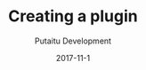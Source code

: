 ---
title: 'Creating a plugin'
description: 'A quick guide on creating plugins'
sections:
    -
        text: "<h2 id=\"file\">File</h2>\n<p>The recommended structure is this:</p>\n<pre><code>/plugins\n    /my-plugin\n        /index.js\n        /server/MyServerCode.js\n        /client/MyClientCode.js\n</code></pre><h2 id=\"endpoint\">Endpoint</h2>\n<p>Here is an example of an endpoint:</p>\n<pre><code>&#39;use strict&#39;;\n\nclass MyPlugin {\n    static init(app) {\n        app.get(&#39;/plugins/my-plugin/endpoint&#39;, (req, res) =&gt; {\n            res.status(200).send(&#39;OK&#39;);\n        });\n    }\n}\n\nmodule.exports = MyPlugin;\n</code></pre><h2 id=\"client-connection-editor\">Client: Connection editor</h2>\n<p>An example of client side code implementing a Connection editor:</p>\n<pre><code>&#39;use strict&#39;;\n\nclass MyConnectionEditor extends Crisp.View {\n    constructor(params) {\n        super(params);\n\n        this.fetch();\n    }\n\n    template() {\n        return _.div({class: &#39;my-connection-editor&#39;});\n    }\n}\n\nHashBrown.Views.Editors.ConnectionEditors[&#39;My Plugin&#39;] = MyConnectionEditor;\n</code></pre><p>This example makes use of the <a href=\"https://github.com/Putaitu/crisp-ui\">Crisp UI</a> view class and templating.</p>\n<h2 id=\"client-extra-navbar-pane\">Client: Extra navbar pane</h2>\n<p>An example of client side code implementing an extra navbar pane:</p>\n<pre><code>&#39;use strict&#39;;\n\nfunction myItemAction() {\n    var id = document.querySelector(&#39;.context-menu-target&#39;);\n\n    alert(id); // The id of the pane item\n}\n\nfunction myPaneAction() {\n    // Do something\n}\n\nNavbarMain.addTabPane(&#39;/my-plugin/&#39;, &#39;My Plugin&#39;, &#39;font-awesome-icon&#39;, {\n    getItems: () =&gt; {\n        return [ { id: &#39;some-id&#39;, title: &#39;Some title&#39; } ];\n    },\n\n    itemContextMenu: {\n        &#39;This item&#39;: &#39;---&#39;,\n        &#39;Item action&#39;: () =&gt; { myItemAction(); }\n    },\n\n    paneContextMenu: {\n        &#39;General&#39;: &#39;---&#39;,\n        &#39;Pane action&#39;: () =&gt; { myPaneAction(); }\n    }\n});\n</code></pre><p>For more inspiration on making navbar panes, check out the <a href=\"https://github.com/Putaitu/hashbrown-cms/blob/master/src/Client/Views/Navigation/ContentPane.js\">ContentPane source</a></p>\n"
        template: richTextSection
meta:
    id: 55b8ef0aac3253b05b0105293cb5be1af6e7762e
    parentId: bf70856caed6633b734d5b0e7b61a651305571f1
    language: en
date: '2017-11-1'
author: 'Putaitu Development'
permalink: /guides/creating-a-plugin/
layout: sectionPage
---